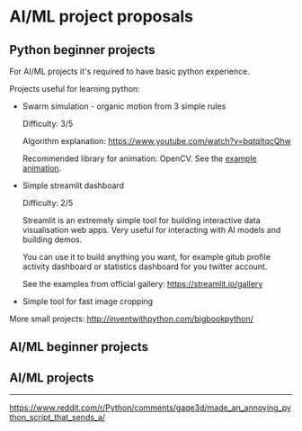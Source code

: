 # AI/ML project proposals


## Python beginner projects
For AI/ML projects it's required to have basic python experience.

Projects useful for learning python:
- Swarm simulation - organic motion from 3 simple rules

    Difficulty: 3/5

    Algorithm explanation: https://www.youtube.com/watch?v=bqtqltqcQhw

    Recommended library for animation: OpenCV. See the [example animation](.resources/BOIDS.md).

- Simple streamlit dashboard

    Difficulty: 2/5

    Streamlit is an extremely simple tool for building interactive data visualisation web apps. Very useful for interacting with AI models and building demos.

    You can use it to build anything you want, for example gitub profile activity dashboard or statistics dashboard for you twitter account.

    See the examples from official gallery: https://streamlit.io/gallery

- Simple tool for fast image cropping




More small projects: http://inventwithpython.com/bigbookpython/


## AI/ML beginner projects


## AI/ML projects













----
https://www.reddit.com/r/Python/comments/gaqe3d/made_an_annoying_python_script_that_sends_a/


